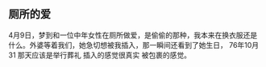 ## 厕所的爱

4月9日，梦到和一位中年女性在厕所做爱，是偷偷的那种，我本来在换衣服还是什么。外婆等着我们，她急切想被我插入，那一瞬间还看到了她生日， 76年10月31 那天应该是举行葬礼 插入的感觉很真实 被包裹的感觉。

